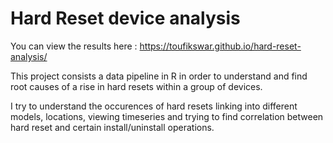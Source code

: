 # Hard Reset device analysis

You can view the results here : https://toufikswar.github.io/hard-reset-analysis/

This project consists a data pipeline in R in order to understand and find root causes of a rise in hard resets within a group of devices.

I try to understand the occurences of hard resets linking into different models, locations, viewing timeseries and trying to find correlation between hard reset
and certain install/uninstall operations.

